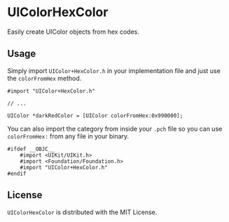 UIColorHexColor
===============

Easily create UIColor objects from hex codes.


## Usage

Simply import `UIColor+HexColor.h` in your implementation file and just use the `colorFromHex` method.

```objc
#import "UIColor+HexColor.h"

// ...

UIColor *darkRedColor = [UIColor colorFromHex:0x990000];
```

You can also import the category from inside your `.pch` file so you can use `colorFromHex:` from any file in your binary.

```objc
#ifdef __OBJC__
    #import <UIKit/UIKit.h>
    #import <Foundation/Foundation.h>
    #import "UIColor+HexColor.h"
#endif
```

## License

`UIColorHexColor` is distributed with the MIT License.
